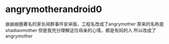 # angrymotherandroid0
崩崩崩圈著名的家长闹群事件安卓版，工程名改成了angrymother
原来的名称是shadiaomother
但是我充分理解这位母亲的心情，都是有妈的人
所以改成了angrymother
